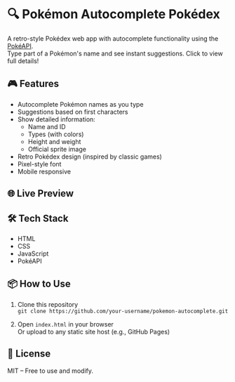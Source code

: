 # 🔍 Pokémon Autocomplete Pokédex

A retro-style Pokédex web app with autocomplete functionality using the [PokéAPI](https://pokeapi.co/).  
Type part of a Pokémon's name and see instant suggestions. Click to view full details!

## 🎮 Features

- Autocomplete Pokémon names as you type
- Suggestions based on first characters
- Show detailed information:
  - Name and ID
  - Types (with colors)
  - Height and weight
  - Official sprite image
- Retro Pokédex design (inspired by classic games)
- Pixel-style font
- Mobile responsive

## 🌐 Live Preview

## 🛠️ Tech Stack

- HTML
- CSS
- JavaScript
- PokéAPI

## 📦 How to Use

1. Clone this repository  
   `git clone https://github.com/your-username/pokemon-autocomplete.git`

2. Open `index.html` in your browser  
   Or upload to any static site host (e.g., GitHub Pages)

## 📜 License

MIT – Free to use and modify.
